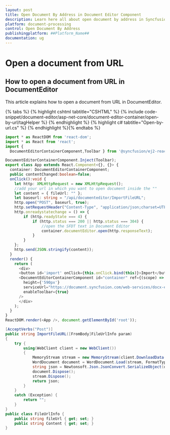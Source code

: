 ```yaml
---
layout: post
title: Open Document By Address in Document Editor Component
description: Learn here all about open document by address in Syncfusion Document Editor component of Syncfusion Essential JS 2 and more.
platform: document-processing
control: Open Document By Address
publishingplatform: ##Platform_Name##
documentation: ug
---
```



# Open a document from URL

## How to open a document from URL in DocumentEditor

This article explains how to open a document from URL in DocumentEditor.


{% tabs %}
{% highlight cshtml tabtitle="CSHTML" %}
{% include code-snippet/document-editor/asp-net-core/document-editor-container/open-by-url/tagHelper %}
{% endhighlight %}
{% highlight c# tabtitle="Open-by-url.cs" %}
{% endhighlight %}{% endtabs %}



```typescript
import * as ReactDOM from 'react-dom';
import * as React from 'react';
import {
  DocumentEditorContainerComponent,Toolbar } from '@syncfusion/ej2-react-documenteditor';

DocumentEditorContainerComponent.Inject(Toolbar);
export class App extends React.Component<{}, {}> {
  container: DocumentEditorContainerComponent;
  public contentChanged:boolean=false;
  onClick():void {
    let http: XMLHttpRequest = new XMLHttpRequest();
    //add your url in which you want to open document inside the ""
    let content = { fileUrl: "" };
    let baseurl: string = "/api/documenteditor/ImportFileURL";
    http.open("POST", baseurl, true);
    http.setRequestHeader("Content-Type", "application/json;charset=UTF-8");
    http.onreadystatechange = () => {
        if (http.readyState === 4) {
            if (http.status === 200 || http.status === 304) {
                //open the SFDT text in Document Editor
                container.documentEditor.open(http.responseText);
            }
        }
    };
    http.send(JSON.stringify(content));
  }
  render() {
    return (
      <div>
      <button id='import' onClick={this.onClick.bind(this)}>Import</button>
      <DocumentEditorContainerComponent id="container" ref={(scope) => { this.container = scope; }}
        height={'590px'}
        serviceUrl="https://document.syncfusion.com/web-services/docx-editor/api/documenteditor/"
        enableToolbar={true}
      />
      </div>
    );
  }
}
ReactDOM.render(<App />, document.getElementById('root'));

```


```csharp
[AcceptVerbs("Post")]
public string ImportFileURL([FromBody]FileUrlInfo param)
{
    try {
        using(WebClient client = new WebClient())
        {
            MemoryStream stream = new MemoryStream(client.DownloadData(param.fileUrl));
            WordDocument document = WordDocument.Load(stream, FormatType.Docx);
            string json = Newtonsoft.Json.JsonConvert.SerializeObject(document);
            document.Dispose();
            stream.Dispose();
            return json;
        }
    }
    catch (Exception) {
        return "";
    }
}
public class FileUrlInfo {
    public string fileUrl { get; set; }
    public string Content { get; set; }
}
```
